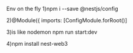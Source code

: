 Env on the fly
1)npm i --save @nestjs/config

2)@Module({
  imports: [ConfigModule.forRoot()]


3)is like nodemon
  npm run start:dev

4)npm install nest-web3